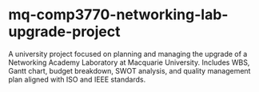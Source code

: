 # mq-comp3770-networking-lab-upgrade-project
A university project focused on planning and managing the upgrade of a Networking Academy Laboratory at Macquarie University. Includes WBS, Gantt chart, budget breakdown, SWOT analysis, and quality management plan aligned with ISO and IEEE standards.
